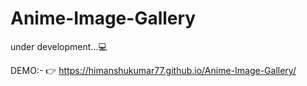 # Anime-Image-Gallery

under development...💻

DEMO:- 👉 https://himanshukumar77.github.io/Anime-Image-Gallery/
